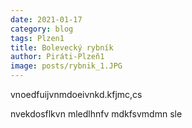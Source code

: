 ```yaml
---
date: 2021-01-17
category: blog
tags: Plzen1 
title: Bolevecký rybník
author: Piráti-Plzeň1
image: posts/rybnik_1.JPG
---
```

vnoedfuijvnmdoeivnkd.kfjmc,cs

nvekdosflkvn mledlhnfv mdkfsvmdmn sle
